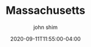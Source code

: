 ---
date: 2020-09-11T11:55:00-04:00
title: "Massachusetts"
ab: "MA"
seo_title: "List of all current and former Massachusetts Governor"
description: List of all current and former Massachusetts Governor
author: john shim
url: /massachusetts/
weight: 1
---